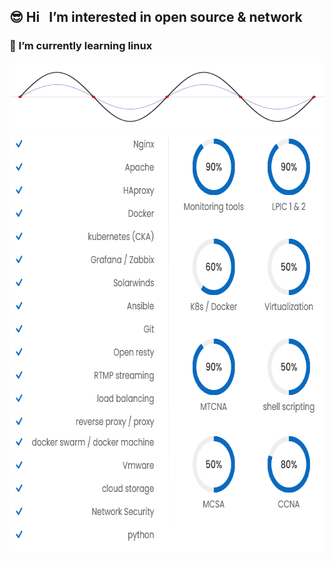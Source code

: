 <h2> &#128526 Hi &nbsp; I’m interested in open source & network </h2>
<h3> &#128039  I’m currently learning linux </h3> 

<img src="wave2.gif" height="110" width="640" />

<img src="mtinfo.png" width="671" height="671"/>
<!--- 
m-taghva/m-taghva is a ✨ special ✨ repository because its `README.md` (this file) appears on your GitHub profile.
You can click the Preview link to take a look at your changes.
--->
